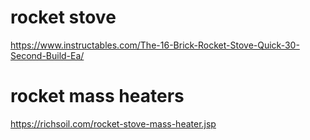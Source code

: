 # rocket stove

https://www.instructables.com/The-16-Brick-Rocket-Stove-Quick-30-Second-Build-Ea/

# rocket mass heaters

https://richsoil.com/rocket-stove-mass-heater.jsp